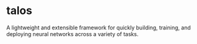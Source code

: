 # talos
A lightweight and extensible framework for quickly building, training, and deploying neural networks across a variety of tasks.
